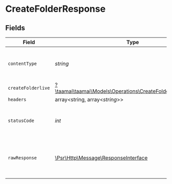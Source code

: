 # CreateFolderResponse


## Fields

| Field                                                                                                                     | Type                                                                                                                      | Required                                                                                                                  | Description                                                                                                               |
| ------------------------------------------------------------------------------------------------------------------------- | ------------------------------------------------------------------------------------------------------------------------- | ------------------------------------------------------------------------------------------------------------------------- | ------------------------------------------------------------------------------------------------------------------------- |
| `contentType`                                                                                                             | *string*                                                                                                                  | :heavy_check_mark:                                                                                                        | HTTP response content type for this operation                                                                             |
| `createFolderlive`                                                                                                        | [?\taamai\taamai\Models\Operations\CreateFolderCreateFolderlive](../../Models/Operations/CreateFolderCreateFolderlive.md) | :heavy_minus_sign:                                                                                                        | OK                                                                                                                        |
| `headers`                                                                                                                 | array<string, array<*string*>>                                                                                            | :heavy_minus_sign:                                                                                                        | N/A                                                                                                                       |
| `statusCode`                                                                                                              | *int*                                                                                                                     | :heavy_check_mark:                                                                                                        | HTTP response status code for this operation                                                                              |
| `rawResponse`                                                                                                             | [\Psr\Http\Message\ResponseInterface](https://www.php-fig.org/psr/psr-7/#33-psrhttpmessageresponseinterface)              | :heavy_minus_sign:                                                                                                        | Raw HTTP response; suitable for custom response parsing                                                                   |